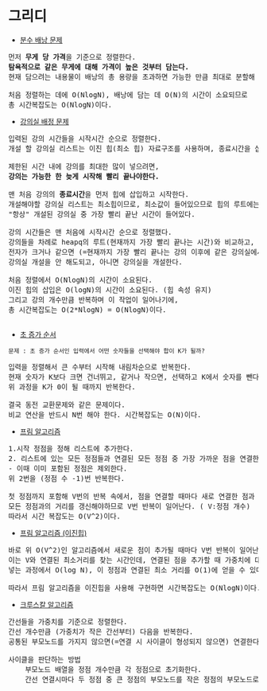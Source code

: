 # 그리디
- [분수 배낭 문제](./분수배낭문제.py)

<pre>먼저 <b>무게 당 가격</b>을 기준으로 정렬한다.
<strong>탐욕적으로 같은 무게에 대해 가격이 높은 것부터 담는다.</strong>
현재 담으려는 내용물이 배낭의 총 용량을 초과하면 가능한 만큼 최대로 분할해 담는다.

처음 정렬하는 데에 O(NlogN), 배낭에 담는 데 O(N)의 시간이 소요되므로
총 시간복잡도는 O(NlogN)이다.
</pre>

- [강의실 배정 문제](./강의실배정문제.py)

<pre>입력된 강의 시간들을 시작시간 순으로 정렬한다.
개설 할 강의실 리스트는 이진 힙(최소 힙) 자료구조를 사용하며, 종료시간을 삽입한다.

제한된 시간 내에 강의를 최대한 많이 넣으려면,
<strong>강의는 가능한 한 늦게 시작해 빨리 끝나야한다.</strong>

맨 처음 강의의 <b>종료시간</b>을 먼저 힙에 삽입하고 시작한다.
개설해야할 강의실 리스트는 최소힙이므로, 최소값이 들어있으므로 힙의 루트에는
"항상" 개설된 강의실 중 가장 빨리 끝난 시간이 들어있다.

강의 시간들은 맨 처음에 시작시간 순으로 정렬했다.
강의들을 차례로 heapq의 루트(현재까지 가장 빨리 끝나는 시간)와 비교하고,
전자가 크거나 같으면 (=현재까지 가장 빨리 끝나는 강의 이후에 같은 강의실에서 강의가 가능하면)
강의실 개설을 안 해도되고, 아니면 강의실을 개설한다.

처음 정렬에서 O(NlogN)의 시간이 소요된다.
이진 힙의 삽입은 O(logN)의 시간이 소요된다. (힙 속성 유지)
그리고 강의 개수만큼 반복하며 이 작업이 일어나기에,
총 시간복잡도는 O(2*NlogN) = O(NlogN)이다.

</pre>

- [초 증가 순서](./초%20증가%20순서.py)

`문제 : 초 증가 순서인 입력에서 어떤 숫자들을 선택해야 합이 K가 될까?`

<pre>입력을 정렬해서 큰 수부터 시작해 내림차순으로 반복한다.
현재 숫자가 K보다 크면 건너뛰고, 같거나 작으면, 선택하고 K에서 숫자를 뺀다.
위 과정을 K가 0이 될 때까지 반복한다.

결국 동전 교환문제와 같은 문제이다.
비교 연산을 반드시 N번 해야 한다. 시간복잡도는 O(N)이다.
</pre>

- [프림 알고리즘](./프림%20알고리즘.py)

<pre>1.시작 정점을 정해 리스트에 추가한다.
2. 리스트에 있는 모든 정점들과 연결된 모든 정점 중 가장 가까운 점을 연결한다.
- 이때 이미 포함된 정점은 제외한다.
위 2번을 (정점 수 -1)번 반복한다.

첫 정점까지 포함해 V번의 반복 속에서, 점을 연결할 때마다 새로 연결한 점과 연결된
모든 정점과의 거리를 갱신해야하므로 V번 반복이 일어난다. ( V:정점 개수)
따라서 시간 복잡도는 O(V^2)이다.
</pre>

- [프림 알고리즘 (이진힙)](./프림%20알고리즘%20이진힙.py)

<pre>바로 위 O(V^2)인 알고리즘에서 새로운 점이 추가될 때마다 V번 반복이 일어난다.
이는 V와 연결된 최소거리를 찾는 시간인데, 연결된 점을 추가할 때 가중치에 대한 최소 힙으로 넣으면,
넣는 과정에서 O(log N), 이 정점과 연결된 최소 거리를 O(1)에 얻을 수 있다.

따라서 프림 알고리즘을 이진힙을 사용해 구현하면 시간복잡도는 O(NlogN)이다.
</pre>

- [크루스칼 알고리즘](크루스칼%20알고리즘.py)
<pre>간선들을 가중치를 기준으로 정렬한다.
간선 개수만큼 (가중치가 작은 간선부터) 다음을 반복한다.
공통된 부모노드를 가지지 않으면(=연결 시 사이클이 형성되지 않으면) 연결한다.

사이클을 판단하는 방법
    부모노드 배열을 정점 개수만큼 각 정점으로 초기화한다.
    간선 연결시마다 두 정점 중 큰 정점의 부모노드를 작은 정점의 부모노드로 갱신한다.
</pre>